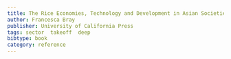 ```yaml
---
title: The Rice Economies, Technology and Development in Asian Societies
author: Francesca Bray
publisher: University of California Press
tags: sector  takeoff  deep
bibtype: book
category: reference
---
```


